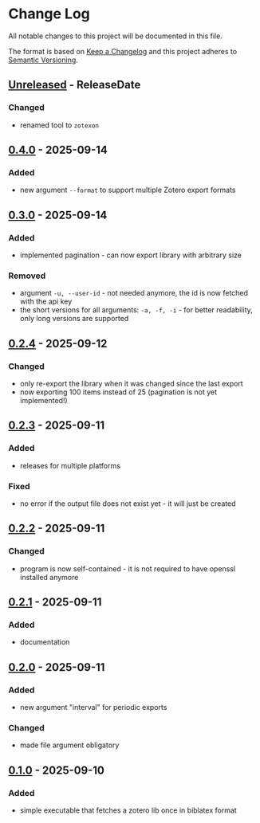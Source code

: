 # Change Log
All notable changes to this project will be documented in this file.

The format is based on [Keep a Changelog](http://keepachangelog.com/)
and this project adheres to [Semantic Versioning](http://semver.org/).

<!-- next-header -->

## [Unreleased] - ReleaseDate

### Changed
- renamed tool to `zotexon`

## [0.4.0] - 2025-09-14

### Added
- new argument `--format` to support multiple Zotero export formats

## [0.3.0] - 2025-09-14

### Added
- implemented pagination - can now export library with arbitrary size

### Removed
- argument `-u, --user-id` - not needed anymore, the id is now fetched with the api key
- the short versions for all arguments: `-a, -f, -i` - for better readability, only long versions are supported

## [0.2.4] - 2025-09-12

### Changed
- only re-export the library when it was changed since the last export
- now exporting 100 items instead of 25 (pagination is not yet implemented!)

## [0.2.3] - 2025-09-11

### Added
- releases for multiple platforms

### Fixed
- no error if the output file does not exist yet - it will just be created

## [0.2.2] - 2025-09-11

### Changed
- program is now self-contained - it is not required to have openssl installed anymore

## [0.2.1] - 2025-09-11

### Added
- documentation

## [0.2.0] - 2025-09-11  

### Added
- new argument "interval" for periodic exports

### Changed
- made file argument obligatory

## [0.1.0] - 2025-09-10

### Added
- simple executable that fetches a zotero lib once in biblatex format

<!-- next-url -->
[Unreleased]: https://github.com/zotexon/predicates-rs/compare/v0.4.0...HEAD
[0.4.0]: https://github.com/zotexon/predicates-rs/compare/v0.3.0...v0.4.0
[0.3.0]: https://github.com/zotexon/predicates-rs/compare/v0.2.4...v0.3.0
[0.2.4]: https://github.com/zotexon/predicates-rs/compare/v0.2.3...v0.2.4
[0.2.3]: https://github.com/zotexon/predicates-rs/compare/v0.2.2...v0.2.3
[0.2.2]: https://github.com/zotexon/predicates-rs/compare/v0.2.1...v0.2.2
[0.2.1]: https://github.com/zotexon/predicates-rs/compare/v0.2.0...v0.2.1
[0.2.0]: https://github.com/zotexon/predicates-rs/compare/v0.1.0...v0.2.0
[0.1.0]: https://github.com/fabiofranke/zotexon/compare/a9179286c9c33a5113a2d0414d58a2f2854da6e5...v0.1.0
